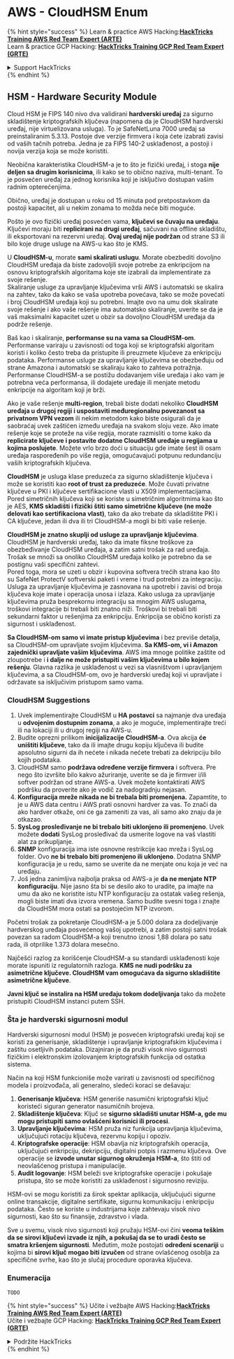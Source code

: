 # AWS - CloudHSM Enum

{% hint style="success" %}
Learn & practice AWS Hacking:<img src="../../../.gitbook/assets/image (1).png" alt="" data-size="line">[**HackTricks Training AWS Red Team Expert (ARTE)**](https://training.hacktricks.xyz/courses/arte)<img src="../../../.gitbook/assets/image (1).png" alt="" data-size="line">\
Learn & practice GCP Hacking: <img src="../../../.gitbook/assets/image (2).png" alt="" data-size="line">[**HackTricks Training GCP Red Team Expert (GRTE)**<img src="../../../.gitbook/assets/image (2).png" alt="" data-size="line">](https://training.hacktricks.xyz/courses/grte)

<details>

<summary>Support HackTricks</summary>

* Check the [**subscription plans**](https://github.com/sponsors/carlospolop)!
* **Join the** 💬 [**Discord group**](https://discord.gg/hRep4RUj7f) or the [**telegram group**](https://t.me/peass) or **follow** us on **Twitter** 🐦 [**@hacktricks\_live**](https://twitter.com/hacktricks\_live)**.**
* **Share hacking tricks by submitting PRs to the** [**HackTricks**](https://github.com/carlospolop/hacktricks) and [**HackTricks Cloud**](https://github.com/carlospolop/hacktricks-cloud) github repos.

</details>
{% endhint %}

## HSM - Hardware Security Module

Cloud HSM je FIPS 140 nivo dva validirani **hardverski uređaj** za sigurno skladištenje kriptografskih ključeva (napomena da je CloudHSM hardverski uređaj, nije virtuelizovana usluga). To je SafeNetLuna 7000 uređaj sa preinstaliranim 5.3.13. Postoje dve verzije firmvera i koja ćete izabrati zavisi od vaših tačnih potreba. Jedna je za FIPS 140-2 usklađenost, a postoji i novija verzija koja se može koristiti.

Neobična karakteristika CloudHSM-a je to što je fizički uređaj, i stoga **nije deljen sa drugim korisnicima**, ili kako se to obično naziva, multi-tenant. To je posvećen uređaj za jednog korisnika koji je isključivo dostupan vašim radnim opterećenjima.

Obično, uređaj je dostupan u roku od 15 minuta pod pretpostavkom da postoji kapacitet, ali u nekim zonama to možda neće biti moguće.

Pošto je ovo fizički uređaj posvećen vama, **ključevi se čuvaju na uređaju**. Ključevi moraju biti **replicirani na drugi uređaj**, sačuvani na offline skladištu, ili eksportovani na rezervni uređaj. **Ovaj uređaj nije podržan** od strane S3 ili bilo koje druge usluge na AWS-u kao što je KMS.

U **CloudHSM-u**, morate **sami skalirati uslugu**. Morate obezbediti dovoljno CloudHSM uređaja da biste zadovoljili svoje potrebe za enkripcijom na osnovu kriptografskih algoritama koje ste izabrali da implementirate za svoje rešenje.\
Skaliranje usluge za upravljanje ključevima vrši AWS i automatski se skalira na zahtev, tako da kako se vaša upotreba povećava, tako se može povećati i broj CloudHSM uređaja koji su potrebni. Imajte ovo na umu dok skalirate svoje rešenje i ako vaše rešenje ima automatsko skaliranje, uverite se da je vaš maksimalni kapacitet uzet u obzir sa dovoljno CloudHSM uređaja da podrže rešenje.

Baš kao i skaliranje, **performanse su na vama sa CloudHSM-om**. Performanse variraju u zavisnosti od toga koji se kriptografski algoritam koristi i koliko često treba da pristupite ili preuzmete ključeve za enkripciju podataka. Performanse usluge za upravljanje ključevima se obezbeđuju od strane Amazona i automatski se skaliraju kako to zahteva potražnja. Performanse CloudHSM-a se postižu dodavanjem više uređaja i ako vam je potrebna veća performansa, ili dodajete uređaje ili menjate metodu enkripcije na algoritam koji je brži.

Ako je vaše rešenje **multi-region**, trebali biste dodati nekoliko **CloudHSM uređaja u drugoj regiji i uspostaviti međuregionalnu povezanost sa privatnom VPN vezom** ili nekim metodom kako biste osigurali da je saobraćaj uvek zaštićen između uređaja na svakom sloju veze. Ako imate rešenje koje se proteže na više regija, morate razmisliti o tome kako da **replicirate ključeve i postavite dodatne CloudHSM uređaje u regijama u kojima poslujete**. Možete vrlo brzo doći u situaciju gde imate šest ili osam uređaja raspoređenih po više regija, omogućavajući potpunu redundanciju vaših kriptografskih ključeva.

**CloudHSM** je usluga klase preduzeća za sigurno skladištenje ključeva i može se koristiti kao **root of trust za preduzeće**. Može čuvati privatne ključeve u PKI i ključeve sertifikacione vlasti u X509 implementacijama. Pored simetričnih ključeva koji se koriste u simetričnim algoritmima kao što je AES, **KMS skladišti i fizički štiti samo simetrične ključeve (ne može delovati kao sertifikaciona vlast)**, tako da ako trebate da skladištite PKI i CA ključeve, jedan ili dva ili tri CloudHSM-a mogli bi biti vaše rešenje.

**CloudHSM je znatno skuplji od usluge za upravljanje ključevima**. CloudHSM je hardverski uređaj, tako da imate fiksne troškove za obezbeđivanje CloudHSM uređaja, a zatim satni trošak za rad uređaja. Trošak se množi sa onoliko CloudHSM uređaja koliko je potrebno da se postignu vaši specifični zahtevi.\
Pored toga, mora se uzeti u obzir i kupovina softvera trećih strana kao što su SafeNet ProtectV softverski paketi i vreme i trud potrebni za integraciju. Usluga za upravljanje ključevima je zasnovana na upotrebi i zavisi od broja ključeva koje imate i operacija unosa i izlaza. Kako usluga za upravljanje ključevima pruža besprekornu integraciju sa mnogim AWS uslugama, troškovi integracije bi trebali biti znatno niži. Troškovi bi trebali biti sekundarni faktor u rešenjima za enkripciju. Enkripcija se obično koristi za sigurnost i usklađenost.

**Sa CloudHSM-om samo vi imate pristup ključevima** i bez previše detalja, sa CloudHSM-om upravljate svojim ključevima. **Sa KMS-om, vi i Amazon zajednički upravljate vašim ključevima**. AWS ima mnoge politike zaštite od zloupotrebe i **i dalje ne može pristupiti vašim ključevima u bilo kojem rešenju**. Glavna razlika je usklađenost u vezi sa vlasništvom i upravljanjem ključevima, a sa CloudHSM-om, ovo je hardverski uređaj koji vi upravljate i održavate sa isključivim pristupom samo vama.

### CloudHSM Suggestions

1. Uvek implementirajte CloudHSM u **HA postavci** sa najmanje dva uređaja u **odvojenim dostupnim zonama**, a ako je moguće, implementirajte treći ili na lokaciji ili u drugoj regiji na AWS-u.
2. Budite oprezni prilikom **inicijalizacije** **CloudHSM-a**. Ova akcija **će uništiti ključeve**, tako da ili imajte drugu kopiju ključeva ili budite apsolutno sigurni da ih nećete i nikada nećete trebati za dekripciju bilo kojih podataka.
3. CloudHSM samo **podržava određene verzije firmvera** i softvera. Pre nego što izvršite bilo kakvo ažuriranje, uverite se da je firmver i/ili softver podržan od strane AWS-a. Uvek možete kontaktirati AWS podršku da proverite ako je vodič za nadogradnju nejasan.
4. **Konfiguracija mreže nikada ne bi trebala biti promenjena.** Zapamtite, to je u AWS data centru i AWS prati osnovni hardver za vas. To znači da ako hardver otkaže, oni će ga zameniti za vas, ali samo ako znaju da je otkazao.
5. **SysLog prosleđivanje ne bi trebalo biti uklonjeno ili promenjeno**. Uvek možete **dodati** SysLog prosleđivač da usmerite logove na vaš vlastiti alat za prikupljanje.
6. **SNMP** konfiguracija ima iste osnovne restrikcije kao mreža i SysLog folder. Ovo **ne bi trebalo biti promenjeno ili uklonjeno**. Dodatna SNMP konfiguracija je u redu, samo se uverite da ne menjate onu koja je već na uređaju.
7. Još jedna zanimljiva najbolja praksa od AWS-a je **da ne menjate NTP konfiguraciju**. Nije jasno šta bi se desilo ako to uradite, pa imajte na umu da ako ne koristite istu NTP konfiguraciju za ostatak vašeg rešenja, mogli biste imati dva izvora vremena. Samo budite svesni toga i znajte da CloudHSM mora ostati sa postojećim NTP izvorom.

Početni trošak za pokretanje CloudHSM-a je 5.000 dolara za dodeljivanje hardverskog uređaja posvećenog vašoj upotrebi, a zatim postoji satni trošak povezan sa radom CloudHSM-a koji trenutno iznosi 1,88 dolara po satu rada, ili otprilike 1.373 dolara mesečno.

Najčešći razlog za korišćenje CloudHSM-a su standardi usklađenosti koje morate ispuniti iz regulatornih razloga. **KMS ne nudi podršku za asimetrične ključeve. CloudHSM vam omogućava da sigurno skladištite asimetrične ključeve**.

**Javni ključ se instalira na HSM uređaju tokom dodeljivanja** tako da možete pristupiti CloudHSM instanci putem SSH.

### Šta je hardverski sigurnosni modul

Hardverski sigurnosni modul (HSM) je posvećen kriptografski uređaj koji se koristi za generisanje, skladištenje i upravljanje kriptografskim ključevima i zaštitu osetljivih podataka. Dizajniran je da pruži visok nivo sigurnosti fizičkim i elektronskim izolovanjem kriptografskih funkcija od ostatka sistema.

Način na koji HSM funkcioniše može varirati u zavisnosti od specifičnog modela i proizvođača, ali generalno, sledeći koraci se dešavaju:

1. **Generisanje ključeva**: HSM generiše nasumični kriptografski ključ koristeći siguran generator nasumičnih brojeva.
2. **Skladištenje ključeva**: Ključ se **sigurno skladišti unutar HSM-a, gde mu mogu pristupiti samo ovlašćeni korisnici ili procesi**.
3. **Upravljanje ključevima**: HSM pruža niz funkcija upravljanja ključevima, uključujući rotaciju ključeva, rezervnu kopiju i opoziv.
4. **Kriptografske operacije**: HSM obavlja niz kriptografskih operacija, uključujući enkripciju, dekripciju, digitalni potpis i razmenu ključeva. Ove operacije se **izvode unutar sigurnog okruženja HSM-a**, što štiti od neovlašćenog pristupa i manipulacije.
5. **Audit logovanje**: HSM beleži sve kriptografske operacije i pokušaje pristupa, što se može koristiti za usklađenost i sigurnosno reviziju.

HSM-ovi se mogu koristiti za širok spektar aplikacija, uključujući sigurne online transakcije, digitalne sertifikate, sigurnu komunikaciju i enkripciju podataka. Često se koriste u industrijama koje zahtevaju visok nivo sigurnosti, kao što su finansije, zdravstvo i vlada.

Sve u svemu, visok nivo sigurnosti koji pružaju HSM-ovi čini **veoma teškim da se sirovi ključevi izvade iz njih, a pokušaj da se to uradi često se smatra kršenjem sigurnosti**. Međutim, može postojati **određeni scenariji** u kojima bi **sirovi ključ mogao biti izvučen** od strane ovlašćenog osoblja za specifične svrhe, kao što je slučaj procedure oporavka ključeva.

### Enumeracija
```
TODO
```
{% hint style="success" %}
Učite i vežbajte AWS Hacking:<img src="../../../.gitbook/assets/image (1).png" alt="" data-size="line">[**HackTricks Training AWS Red Team Expert (ARTE)**](https://training.hacktricks.xyz/courses/arte)<img src="../../../.gitbook/assets/image (1).png" alt="" data-size="line">\
Učite i vežbajte GCP Hacking: <img src="../../../.gitbook/assets/image (2).png" alt="" data-size="line">[**HackTricks Training GCP Red Team Expert (GRTE)**<img src="../../../.gitbook/assets/image (2).png" alt="" data-size="line">](https://training.hacktricks.xyz/courses/grte)

<details>

<summary>Podržite HackTricks</summary>

* Proverite [**planove pretplate**](https://github.com/sponsors/carlospolop)!
* **Pridružite se** 💬 [**Discord grupi**](https://discord.gg/hRep4RUj7f) ili [**telegram grupi**](https://t.me/peass) ili **pratite** nas na **Twitteru** 🐦 [**@hacktricks\_live**](https://twitter.com/hacktricks\_live)**.**
* **Podelite hakerske trikove slanjem PR-ova na** [**HackTricks**](https://github.com/carlospolop/hacktricks) i [**HackTricks Cloud**](https://github.com/carlospolop/hacktricks-cloud) github repozitorijume.

</details>
{% endhint %}
